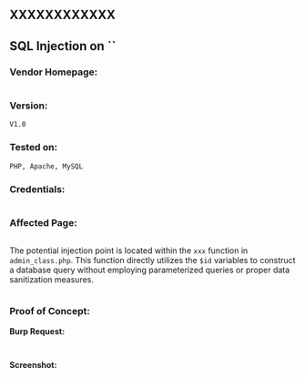 ## XXXXXXXXXXXX

## SQL Injection on ``

### Vendor Homepage:

```

```

### Version:

```
V1.0
```

### Tested on:

```
PHP, Apache, MySQL
```

### Credentials:

```

```

### Affected Page:

```

```

The potential injection point is located within the `xxx` function in `admin_class.php`. This function directly utilizes the `$id` variables to construct a database query without employing parameterized queries or proper data sanitization measures.

```

```

### Proof of Concept:

**Burp Request:**

```

```

```

```

**Screenshot:**

